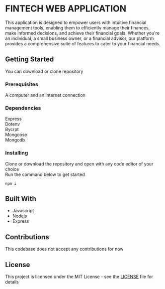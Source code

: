 # FINTECH WEB APPLICATION

This application is designed to empower users with intuitive financial management tools, enabling them to efficiently manage their finances, make informed decisions, and achieve their financial goals. Whether you're an individual, a small business owner, or a financial advisor, our platform provides a comprehensive suite of features to cater to your financial needs.

## Getting Started

You can download or clone repository

### Prerequisites

A computer and an internet connection

### Dependencies
Express\
Dotenv\
Bycrpt\
Mongoose\
Mongodb


### Installing

Clone or download the repository and open with any code editor of your choice\
Run the command below to get started

```
npm i
```

## Built With

* Javascript
* Nodejs
* Express

## Contributions
This codebase does not accept any contributions for now 

## License
This project is licensed under the MIT License - see the [LICENSE](LICENSE) file for details
